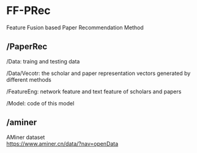 # FF-PRec
Feature Fusion based Paper Recommendation Method  

## /PaperRec  

/Data: traing and testing data  

/Data/Vecotr: the scholar and paper representation vectors generated by different methods

/FeatureEng: network feature and text feature of scholars and papers 

/Model: code of this model  

## /aminer
AMiner dataset  
https://www.aminer.cn/data/?nav=openData

